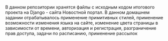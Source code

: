 В данном репозитории хранятся файлы с исходным кодом итогового проекта на Django - сайта Новостной портал. В данном домашнем задании отрабатывалось применение примитивных стилей, применение возможности изменения языка на сайте, изменение цвета страницы в зависимости от времени, авторизация и регистрация, разграничение прав доступа, задачи по расписанию, применение рассылок
